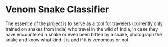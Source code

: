# Venom Snake Classifier

The essence of the project is to serve as a tool for travelers (currently only trained on snakes from India) who travel in the wild of India, in case they have encountered a snake or even been bitten by a snake, photograph the snake and know what kind it is and if it is venomous or not.
